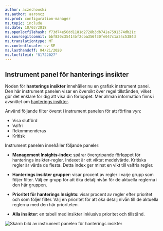 ```yaml
---
author: aczechowski
ms.author: aaroncz
ms.prod: configuration-manager
ms.topic: include
ms.date: 10/03/2018
ms.openlocfilehash: f73d74e56dd1181d2728b3db742a7591374db21c
ms.sourcegitcommit: bbf820c35414bf2cba356f30fe047c1a34c5384d
ms.translationtype: MT
ms.contentlocale: sv-SE
ms.lasthandoff: 04/21/2020
ms.locfileid: "81722027"
---
```

## <a name="management-insights-dashboard"></a><a name="bkmk_insights"></a>Instrument panel för hanterings insikter
<!--1357979-->

Noden för **hanterings insikter** innehåller nu en grafisk instrument panel. Den här instrument panelen visar en översikt över regel tillstånden, vilket gör det enklare för dig att visa din förloppet. Mer allmän information finns i avsnittet om [hanterings insikter](../../../servers/manage/management-insights.md).

Använd följande filter överst i instrument panelen för att förfina vyn:
- Visa slutförd
- Valfri
- Rekommenderas
- Kritisk

Instrument panelen innehåller följande paneler:
- **Management Insights-index**: spårar övergripande förloppet för hanterings insikter-regler. Indexet är ett viktat medelvärde. Kritiska regler är värda de flesta. Detta index ger minst en vikt till valfria regler.  

- **Hanterings insikter grupper**: visar procent av regler i varje grupp som följer filter. Välj en grupp för att öka detalj nivån för de aktuella reglerna i den här gruppen.  

- **Prioritet för hanterings Insights**: visar procent av regler efter prioritet och som följer filter. Välj en prioritet för att öka detalj nivån till de aktuella reglerna med den här prioriteten.  

- **Alla insikter**: en tabell med insikter inklusive prioritet och tillstånd.  

![Skärm bild av instrument panelen för hanterings insikter](../../media/1357979-management-insights-dashboard.png)


